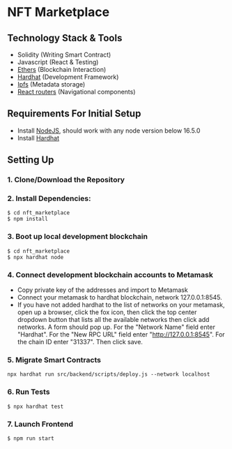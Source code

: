 # NFT Marketplace

## Technology Stack & Tools

- Solidity (Writing Smart Contract)
- Javascript (React & Testing)
- [Ethers](https://docs.ethers.io/v5/) (Blockchain Interaction)
- [Hardhat](https://hardhat.org/) (Development Framework)
- [Ipfs](https://ipfs.io/) (Metadata storage)
- [React routers](https://v5.reactrouter.com/) (Navigational components)

## Requirements For Initial Setup
- Install [NodeJS](https://nodejs.org/en/), should work with any node version below 16.5.0
- Install [Hardhat](https://hardhat.org/)

## Setting Up
### 1. Clone/Download the Repository

### 2. Install Dependencies:
```
$ cd nft_marketplace
$ npm install
```
### 3. Boot up local development blockchain
```
$ cd nft_marketplace
$ npx hardhat node
```

### 4. Connect development blockchain accounts to Metamask
- Copy private key of the addresses and import to Metamask
- Connect your metamask to hardhat blockchain, network 127.0.0.1:8545.
- If you have not added hardhat to the list of networks on your metamask, open up a browser, click the fox icon, then click the top center dropdown button that lists all the available networks then click add networks. A form should pop up. For the "Network Name" field enter "Hardhat". For the "New RPC URL" field enter "http://127.0.0.1:8545". For the chain ID enter "31337". Then click save.  


### 5. Migrate Smart Contracts
`npx hardhat run src/backend/scripts/deploy.js --network localhost`

### 6. Run Tests
`$ npx hardhat test`

### 7. Launch Frontend
`$ npm run start`

